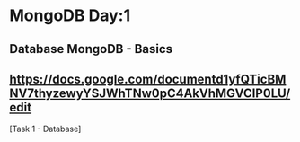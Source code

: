 # MongoDB Day:1

## **Database MongoDB - Basics**
## **https://docs.google.com/documentd1yfQTicBMNV7thyzewyYSJWhTNw0pC4AkVhMGVCIP0LU/edit**

[Task 1 - Database]

   

